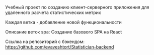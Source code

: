 Учебный проект по созданию клиент-серверного приложения для удаленного расчета статистических метрик

Каждая ветка - добавление новой функциональности 

Описание веток
spa: Создание базового SPA на React

Ссылка на репозиторий с бэкендом: https://github.com/evaveshtort/Statistician-backend
